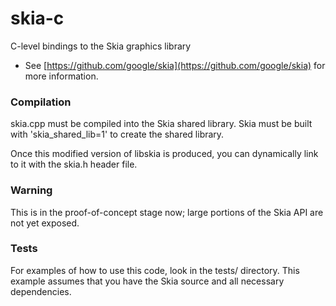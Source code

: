 skia-c
======

C-level bindings to the Skia graphics library

-   See [https://github.com/google/skia](https://github.com/google/skia)
    for more information.

### Compilation ###

skia.cpp must be compiled into the Skia shared library.  Skia must be
built with 'skia_shared_lib=1' to create the shared library.

Once this modified version of libskia is produced, you can dynamically
link to it with the skia.h header file.

### Warning ###

This is in the proof-of-concept stage now; large portions of the Skia
API are not yet exposed.

### Tests ###

For examples of how to use this code, look in the tests/ directory.
This example assumes that you have the Skia source and all necessary
dependencies.
